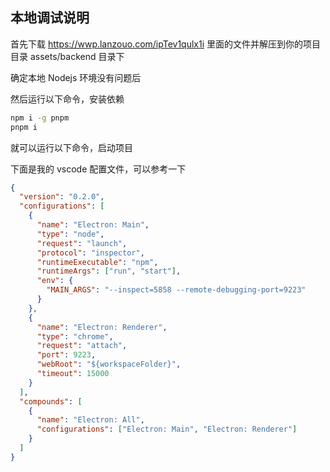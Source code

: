 
## 本地调试说明
首先下载 https://wwp.lanzouo.com/ipTev1qulx1i 里面的文件并解压到你的项目目录 assets/backend 目录下

确定本地 Nodejs 环境没有问题后

然后运行以下命令，安装依赖

```bash
npm i -g pnpm
pnpm i
```

就可以运行以下命令，启动项目

下面是我的 vscode 配置文件，可以参考一下

```JSON
{
  "version": "0.2.0",
  "configurations": [
    {
      "name": "Electron: Main",
      "type": "node",
      "request": "launch",
      "protocol": "inspector",
      "runtimeExecutable": "npm",
      "runtimeArgs": ["run", "start"],
      "env": {
        "MAIN_ARGS": "--inspect=5858 --remote-debugging-port=9223"
      }
    },
    {
      "name": "Electron: Renderer",
      "type": "chrome",
      "request": "attach",
      "port": 9223,
      "webRoot": "${workspaceFolder}",
      "timeout": 15000
    }
  ],
  "compounds": [
    {
      "name": "Electron: All",
      "configurations": ["Electron: Main", "Electron: Renderer"]
    }
  ]
}
```